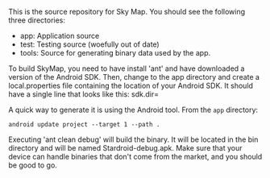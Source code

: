 This is the source repository for Sky Map. You should see the following
three directories:
 * app: Application source
 * test: Testing source (woefully out of date)
 * tools: Source for generating binary data used by the app.

To build SkyMap, you need to have install 'ant' and have downloaded a
version of the Android SDK. Then, change to the app directory and create a
local.properties file containing the location of your Android SDK. It
should have a single line that looks like this:
sdk.dir=<Path to your SDK>

A quick way to generate it is using the Android tool.  From the `app` directory:

    android update project --target 1 --path .

Executing 'ant clean debug' will build the binary. It will be located in
the bin directory and will be named Stardroid-debug.apk. Make sure that
your device can handle binaries that don't come from the market, and you
should be good to go.

